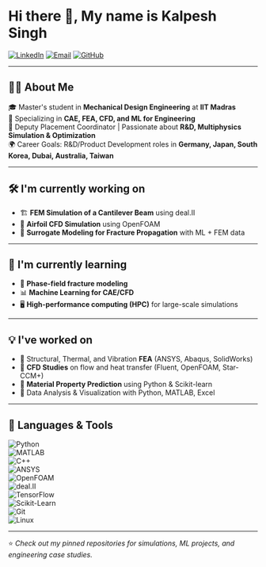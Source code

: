 # Hi there 👋, My name is Kalpesh Singh  

[![LinkedIn](https://img.shields.io/badge/LinkedIn-Connect-blue?logo=linkedin)](https://www.linkedin.com/in/kalpeshiitm/) 
[![Email](https://img.shields.io/badge/Email-Contact-red?logo=gmail)](mailto:me24m086@smail.iitm.ac.in) 
[![GitHub](https://img.shields.io/badge/GitHub-Follow-black?logo=github)](https://github.com/kalpeshsingh89)  

---

## 👨‍💻 About Me  
🎓 Master's student in **Mechanical Design Engineering** at **IIT Madras**  
🔧 Specializing in **CAE, FEA, CFD, and ML for Engineering**  
📌 Deputy Placement Coordinator | Passionate about **R&D, Multiphysics Simulation & Optimization**  
🌍 Career Goals: R&D/Product Development roles in **Germany, Japan, South Korea, Dubai, Australia, Taiwan**  

---

## 🛠️ I'm currently working on  
- 🏗️ **FEM Simulation of a Cantilever Beam** using deal.II  
- 🌊 **Airfoil CFD Simulation** using OpenFOAM  
- 🤖 **Surrogate Modeling for Fracture Propagation** with ML + FEM data  

---

## 🌱 I'm currently learning  
- 📘 **Phase-field fracture modeling**  
- 📊 **Machine Learning for CAE/CFD**  
- 🖥️ **High-performance computing (HPC)** for large-scale simulations  

---

## 💡 I've worked on  
- 🔹 Structural, Thermal, and Vibration **FEA** (ANSYS, Abaqus, SolidWorks)  
- 🔹 **CFD Studies** on flow and heat transfer (Fluent, OpenFOAM, Star-CCM+)  
- 🔹 **Material Property Prediction** using Python & Scikit-learn  
- 🔹 Data Analysis & Visualization with Python, MATLAB, Excel  

---

## 🚀 Languages & Tools  
![Python](https://img.shields.io/badge/Python-3776AB?logo=python&logoColor=white)  
![MATLAB](https://img.shields.io/badge/MATLAB-orange?logo=mathworks)  
![C++](https://img.shields.io/badge/C++-00599C?logo=cplusplus&logoColor=white)  
![ANSYS](https://img.shields.io/badge/ANSYS-yellow?logo=ansys)  
![OpenFOAM](https://img.shields.io/badge/OpenFOAM-blue)  
![deal.II](https://img.shields.io/badge/deal.II-FEM-lightgrey)  
![TensorFlow](https://img.shields.io/badge/TensorFlow-FF6F00?logo=tensorflow&logoColor=white)  
![Scikit-Learn](https://img.shields.io/badge/ScikitLearn-F7931E?logo=scikit-learn&logoColor=white)  
![Git](https://img.shields.io/badge/Git-F05032?logo=git&logoColor=white)  
![Linux](https://img.shields.io/badge/Linux-FCC624?logo=linux&logoColor=black)  

---

⭐ *Check out my pinned repositories for simulations, ML projects, and engineering case studies.*
